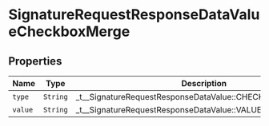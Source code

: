 

# SignatureRequestResponseDataValueCheckboxMerge



## Properties

| Name | Type | Description | Notes |
|------------ | ------------- | ------------- | -------------|
| `type` | ```String``` |  _t__SignatureRequestResponseDataValue::CHECKBOXMERGE_TYPE  |  |
| `value` | ```String``` |  _t__SignatureRequestResponseDataValue::VALUE  |  |




